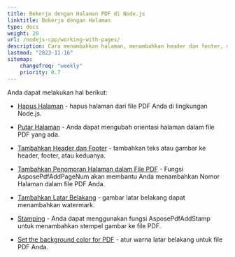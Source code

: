 ```yaml
---
title: Bekerja dengan Halaman PDF di Node.js
linktitle: Bekerja dengan Halaman
type: docs
weight: 20
url: /nodejs-cpp/working-with-pages/
description: Cara menambahkan halaman, menambahkan header dan footer, memutar halaman dapat Anda ketahui di bagian ini. Aspose.PDF untuk Node.js via C++ menjelaskan kepada Anda semua detail tentang topik ini.
lastmod: "2023-11-16"
sitemap:
    changefreq: "weekly"
    priority: 0.7
---
```


Anda dapat melakukan hal berikut:

- [Hapus Halaman](/pdf/nodejs-cpp/delete-pages/) - hapus halaman dari file PDF Anda di lingkungan Node.js.
- [Putar Halaman](/pdf/nodejs-cpp/rotate-pages/) - Anda dapat mengubah orientasi halaman dalam file PDF yang ada.
- [Tambahkan Header dan Footer](/pdf/nodejs-cpp/add-headers-and-footers-of-pdf-file/) - tambahkan teks atau gambar ke header, footer, atau keduanya.
- [Tambahkan Penomoran Halaman dalam File PDF](/pdf/nodejs-cpp/add-page-number/) - Fungsi AsposePdfAddPageNum akan membantu Anda menambahkan Nomor Halaman dalam file PDF Anda.

- [Tambahkan Latar Belakang](/pdf/nodejs-cpp/add-background/) - gambar latar belakang dapat menambahkan watermark.
- [Stamping](/pdf/nodejs-cpp/stamping/) - Anda dapat menggunakan fungsi AsposePdfAddStamp untuk menambahkan stempel gambar ke file PDF.
- [Set the background color for PDF](/pdf/nodejs-cpp/set-background-color/) - atur warna latar belakang untuk file PDF Anda.